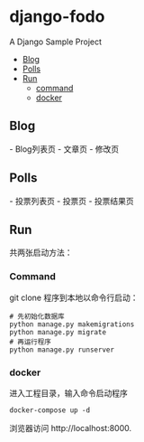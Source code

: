 # django-fodo
A Django Sample Project
* [Blog](#1)
* [Polls](#2)
* [Run](#3)
	* [command](#3.1)
	* [docker](#3.2)


<h2 id=1>Blog</h2>
- Blog列表页
- 文章页
- 修改页

<h2 id=2>Polls</h2>
- 投票列表页
- 投票页
- 投票结果页

<h2 id=3>Run</h2>
共两张启动方法：
<h3 id=3.1>Command</h3>
git clone 程序到本地以命令行启动：

```
# 先初始化数据库
python manage.py makemigrations
python manage.py migrate
# 再运行程序
python manage.py runserver 
```

<h3 id=3.2>docker</h3>
进入工程目录，输入命令启动程序

```
docker-compose up -d
```

浏览器访问 http://localhost:8000.